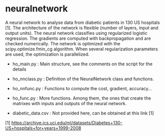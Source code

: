 neuralnetwork
=============

A neural network to analyse data from diabetic patients in 130 US hospitals [1].
The architecture of the network is flexible (number of layers, input and output units).
The neural network classifies using regularized logistic regression. The gradients are computed with backpropagation and are checked numerically. The network is optimized with the scipy.optimize.fmin_cg algorithm. When several regularization parameters are used, the optimization is parallelized.

- ho_main.py :    Main structure, see the comments on the script for the details

- ho_nnclass.py :    Definition of the NeuralNetwork class and functions.

- ho_nnfunc.py :    Functions to compute the cost, gradient, accuracy...

- ho_func.py :  More functions. Among them, the ones that create the matrixes with inputs and outputs of the neural network.

- diabetic_data.csv : Not provided here, can be obtained at this link [1]



[1] https://archive.ics.uci.edu/ml/datasets/Diabetes+130-US+hospitals+for+years+1999-2008
